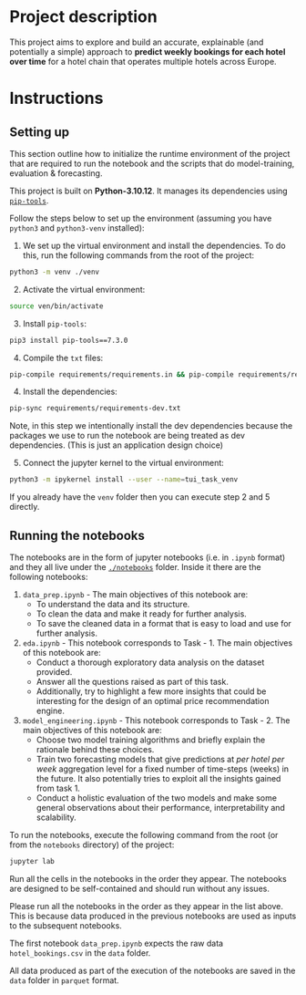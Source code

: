 # Project description

This project aims to explore and build an accurate, explainable (and potentially a simple) approach to **predict weekly bookings for each hotel over time** for a hotel
chain that operates multiple hotels across Europe.


# Instructions

## Setting up

This section outline how to initialize the runtime environment of the project that are required to run the notebook and the scripts that do model-training, evaluation & forecasting.

This project is built on **Python-3.10.12**. It manages its dependencies using [`pip-tools`](https://pip-tools.readthedocs.io/en/latest/). 

Follow the steps below to set up the environment (assuming you have `python3` and `python3-venv` installed):

1. We set up the virtual environment and install the dependencies. To do this, run the following commands from the root of the project:

```bash
python3 -m venv ./venv
```

2. Activate the virtual environment:

```bash
source ven/bin/activate
```

3. Install `pip-tools`:

```bash
pip3 install pip-tools==7.3.0
```

4. Compile the `txt` files:

```bash
pip-compile requirements/requirements.in && pip-compile requirements/requirements-dev.in
```

4. Install the dependencies:

```bash
pip-sync requirements/requirements-dev.txt
```
Note, in this step we intentionally install the dev dependencies because the packages we use to run the notebook are being treated as dev dependencies.
(This is just an application design choice)

5. Connect the jupyter kernel to the virtual environment:

```bash
python3 -m ipykernel install --user --name=tui_task_venv
```

If you already have the `venv` folder then you can execute step 2 and 5 directly.

## Running the notebooks

The notebooks are in the form of jupyter notebooks (i.e. in `.ipynb` format) and they all live under the [`./notebooks`](./notebooks/) folder. Inside it there are the following notebooks:
1. `data_prep.ipynb` - The main objectives of this notebook are:
    * To understand the data and its structure.
    * To clean the data and make it ready for further analysis.
    * To save the cleaned data in a format that is easy to load and use for further analysis.
2. `eda.ipynb` - This notebook corresponds to Task - 1. The main objectives of this notebook are:
    * Conduct a thorough exploratory data analysis on the dataset provided. 
    * Answer all the questions raised as part of this task. 
    * Additionally, try to highlight a few more insights that could be interesting for the design of an optimal price recommendation engine.
3. `model_engineering.ipynb` - This notebook corresponds to Task - 2. The main objectives of this notebook are:
    * Choose two model training algorithms and briefly explain the rationale behind these choices.
    * Train two forecasting models that give predictions at *per hotel per week* aggregation level for a fixed number of time-steps (weeks) in the future. It also potentially tries to exploit all the insights gained from task 1.
    * Conduct a holistic evaluation of the two models and make some general observations about their performance, interpretability and scalability.

To run the notebooks, execute the following command from the root (or from the `notebooks` directory) of the project:
```bash
jupyter lab
```

Run all the cells in the notebooks in the order they appear. The notebooks are designed to be self-contained and should run without any issues. 

Please run all the notebooks in the order as they appear in the list above. This is because data produced in the previous notebooks are used as inputs to the subsequent notebooks. 

The first notebook `data_prep.ipynb` expects the raw data `hotel_bookings.csv` in the `data` folder.

All data produced as part of the execution of the notebooks are saved in the `data` folder in `parquet` format.